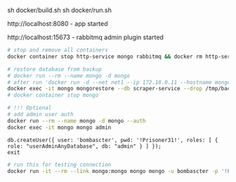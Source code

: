 sh docker/build.sh
sh docker/run.sh

http://localhost:8080 - app started 

http://localhost:15673 - rabbitmq admin plugin started 

```bash
# stop and remove all containers
docker container stop http-service mongo rabbitmq && docker rm http-service mongo rabbitmq
```

```bash
# restore database from backup
# docker run --rm --name mongo -d mongo
# after run 'docker run -d --net net1 --ip 172.18.0.11 --hostname mongo -p 27017:27017 --name mongo mongo'
docker exec -it mongo mongorestore --db scraper-service --drop /tmp/backup/
# docker container stop mongo
```

```bash
# !!! Optional 
# add admin user auth 
docker run --rm --name mongo -d mongo --auth
docker exec -it mongo mongo admin
```

```
db.createUser({ user: 'bombascter', pwd: '!Prisoner31!', roles: [ { role: "userAdminAnyDatabase", db: "admin" } ] });
exit
```

```bash
# run this for testing connection 
docker run -it --rm --link mongo:mongo mongo mongo -u bombascter -p '!Prisoner31!' --authenticationDatabase admin mongo/scraper-service
```

    